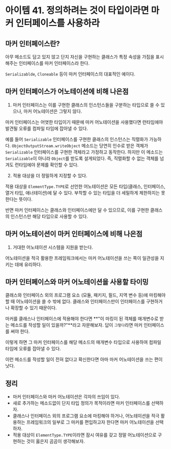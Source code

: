 # 아이템 41. 정의하려는 것이 타입이라면 마커 인터페이스를 사용하라

## 마커 인터페이스란?

아무 메소드도 담고 있지 않고 단지 자신을 구현하는 클래스가 특정 속성을 가짐을 표시해주는 인터페이스를 마커 인터페이스라 한다.

`Serializablde`, `Cloneable` 등이 마커 인터페이스의 대표적인 예이다.

## 마커 인터페이스가 어노테이션에 비해 나은점

1. 마커 인터페이스는 이를 구현한 클래스의 인스턴스들을 구분하는 타입으로 쓸 수 있으나, 마커 어노테이션은 그렇지 않다.

마커 인터페이스는 어엿한 타입이기 때문에 마커 어노테이션을 사용했다면 런타임에야 발견될 오류를 컴파일 타임에 잡아낼 수 있다.

예를 들어 `Serializable` 인터페이스를 구현한 클래스의 인스턴스는 직렬화가 가능하다. `ObjectOutputStream.writeObject` 메소드는 당연히 인수로 받은 객체가 `Serializable` 인터페이스를 구현한 객체라고 가정하고 동작한다. 하지만 이 메소드는 `Serializable`이 아니라 `Object`를 받도록 설게되었다. 즉, 직렬화할 수 없는 객체를 넘겨도 런타임에야 문제를 확인할 수 있다.

2. 적용 대상을 더 정밀하게 지정할 수 있다.

적용 대상을 `ElementType.TYPE`로 선언한 어노테이션은 모든 타입(클래스, 인터페이스, 열거 타입, 애너테이션)에 달 수 있다. 부착할 수 있는 타입을 더 세밀하게 제한하지는 못한다는 뜻이다.

반면 마커 인터페이스는 클래스와 인터페이스에만 달 수 있으므로, 이를 구현한 클래스의 인스턴스만 해당 타입으로 사용할 수 있다.

## 마커 어노테이션이 마커 인터페이스에 비해 나은점

1. 거대한 어노테이션 시스템을 지원을 받는다.

어노테이션을 적극 활용한 프레임워크에서는 마커 어노테이션을 쓰는 쪽이 일관성을 지키는 데에 유리하다.

## 마커 인터페이스와 마커 어노테이션을 사용할 타이밍

클래스와 인터페이스 외의 프로그램 요소 (모듈, 패키지, 필드, 지역 변수 등)에 마킹해야 할 때 어노테이션을 쓸 수 밖에 없다. 클래스와 인터페이스만이 인터페이스를 구현하거나 확장할 수 있기 때문이다.

마커를 클래스나 인터페이스에 적용해야 한다면 **"이 마킹이 된 객체를 매개변수로 받는 메소드를 작성할 일이 있을까?"**라고 자문해보자. 답이 `그렇다`라면 마커 인터페이스를 써야 한다.

이렇게 하면 그 마커 인터페이스를 해당 메소드의 매개변수 타입으로 사용하여 컴파일 타임에 오류를 잡아낼 수 있다.

이런 메소드를 작성할 일이 전혀 없다고 확신한다면 아마 마커 어노테이션을 쓰는 편이 낫다.

## 정리

- 마커 인터페이스와 마커 어노테이션은 각자의 쓰임이 있다.
- 새로 추가하는 메소드없이 단지 타입 정의가 목적이라면 마커 인터페이스를 선택하자.
- 클래스나 인터페이스 외의 프로그램 요소에 마킹해야 하거나, 어노테이션을 적극 활용하는 프레임워크의 일부로 그 마커를 편입하고자 한다면 마커 어노테이션을 선택하자.
- 적용 대상이 `ElementType.TYPE`이라면 잠시 여유를 갖고 정말 어노테이션으로 구현하는 것이 옳은지 곰곰이 생각해보자.
